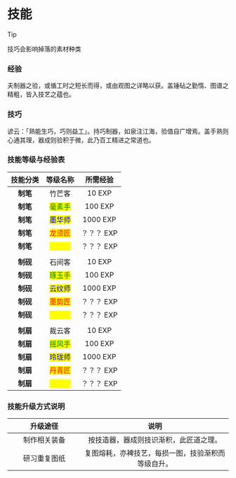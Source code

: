 # 技能

> [!TIP]
> 技巧会影响掉落的素材种类

### 经验

夫制器之验，或循工时之短长而得，或由观图之详略以获。盖锤砧之勤惰、图谱之精粗，皆入技艺之蕴也。

### 技巧

谚云：「熟能生巧，巧则益工」。持巧制器，如泉注江海，验值自广增焉。盖手熟则心通其理，器成则验积于微，此乃百工精进之常道也。

### 技能等级与经验表

|  技能分类  |                  等级名称                  |   所需经验   |
| :----: | :------------------------------------: | :------: |
| **制笔** |                   竹芒客                  |  10 EXP  |
| **制笔** |  <mark style="color:green;">毫素手</mark> |  100 EXP |
| **制笔** |  <mark style="color:blue;">墨华师</mark>  | 1000 EXP |
| **制笔** |   <mark style="color:red;">龙须匠</mark>  |  ？？？ EXP |
| **制笔** | <mark style="color:yellow;">千秋引</mark> |  ？？？ EXP |
|        |                                        |          |
| **制砚** |                   石间客                  |  10 EXP  |
| **制砚** |  <mark style="color:green;">琢玉手</mark> |  100 EXP |
| **制砚** |  <mark style="color:blue;">云纹师</mark>  | 1000 EXP |
| **制砚** |   <mark style="color:red;">墨韵匠</mark>  |  ？？？ EXP |
| **制砚** | <mark style="color:yellow;">天工引</mark> |  ？？？ EXP |
|        |                                        |          |
| **制扇** |                   裁云客                  |  10 EXP  |
| **制扇** |  <mark style="color:green;">摇风手</mark> |  100 EXP |
| **制扇** |  <mark style="color:blue;">玲珑师</mark>  | 1000 EXP |
| **制扇** |   <mark style="color:red;">丹青匠</mark>  |  ？？？ EXP |
| **制扇** | <mark style="color:yellow;">万象引</mark> |  ？？？ EXP |

### 技能升级方式说明

<table><thead><tr><th width="152" align="center">升级途径</th><th align="center">说明</th></tr></thead><tbody><tr><td align="center">制作相关装备</td><td align="center">按技造器，器成则技识渐积，此匠道之理。</td></tr><tr><td align="center">研习重复图纸</td><td align="center">复图熔耗，亦裨技艺，每损一图，技验渐积而等级自升。</td></tr></tbody></table>

